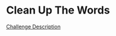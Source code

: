 Clean Up The Words
==================

[Challenge Description](https://www.codeeval.com/open_challenges/205)